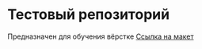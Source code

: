 # Тестовый репозиторий
Предназначен для обучения вёрстке
[Ссылка на макет](https://www.dropbox.com/sh/g3eaije2x7i04cb/AABcvJToP6kqqjwjgcBCmHySa?dl=0&preview=Archive.zip)